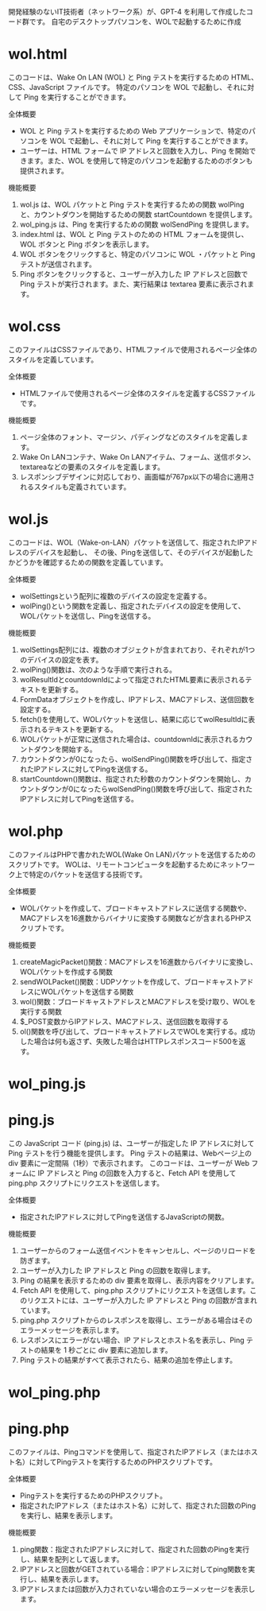 開発経験のないIT技術者（ネットワーク系）が、GPT-4 を利用して作成したコード群です。
自宅のデスクトップパソコンを、WOLで起動するために作成

# wol.html
このコードは、Wake On LAN (WOL) と Ping テストを実行するための HTML、CSS、JavaScript ファイルです。
特定のパソコンを WOL で起動し、それに対して Ping を実行することができます。

全体概要
* WOL と Ping テストを実行するための Web アプリケーションで、特定のパソコンを WOL で起動し、それに対して Ping を実行することができます。
* ユーザーは、HTML フォームで IP アドレスと回数を入力し、Ping を開始できます。また、WOL を使用して特定のパソコンを起動するためのボタンも提供されます。

機能概要
1. wol.js は、WOL パケットと Ping テストを実行するための関数 wolPing と、カウントダウンを開始するための関数 startCountdown を提供します。
2. wol_ping.js は、Ping を実行するための関数 wolSendPing を提供します。
3. index.html は、WOL と Ping テストのための HTML フォームを提供し、WOL ボタンと Ping ボタンを表示します。
4. WOL ボタンをクリックすると、特定のパソコンに WOL ・パケットと Ping テストが送信されます。
5. Ping ボタンをクリックすると、ユーザーが入力した IP アドレスと回数で Ping テストが実行されます。また、実行結果は textarea 要素に表示されます。


# wol.css
このファイルはCSSファイルであり、HTMLファイルで使用されるページ全体のスタイルを定義しています。

全体概要
* HTMLファイルで使用されるページ全体のスタイルを定義するCSSファイルです。

機能概要
1. ページ全体のフォント、マージン、パディングなどのスタイルを定義します。
2. Wake On LANコンテナ、Wake On LANアイテム、フォーム、送信ボタン、textareaなどの要素のスタイルを定義します。
3. レスポンシブデザインに対応しており、画面幅が767px以下の場合に適用されるスタイルも定義されています。


# wol.js
このコードは、WOL（Wake-on-LAN）パケットを送信して、指定されたIPアドレスのデバイスを起動し、
その後、Pingを送信して、そのデバイスが起動したかどうかを確認するための関数を定義しています。

全体概要
* wolSettingsという配列に複数のデバイスの設定を定義する。
* wolPing()という関数を定義し、指定されたデバイスの設定を使用して、WOLパケットを送信し、Pingを送信する。

機能概要
1. wolSettings配列には、複数のオブジェクトが含まれており、それぞれが1つのデバイスの設定を表す。
2. wolPing()関数は、次のような手順で実行される。
3. wolResultIdとcountdownIdによって指定されたHTML要素に表示されるテキストを更新する。
4. FormDataオブジェクトを作成し、IPアドレス、MACアドレス、送信回数を設定する。
5. fetch()を使用して、WOLパケットを送信し、結果に応じてwolResultIdに表示されるテキストを更新する。
6. WOLパケットが正常に送信された場合は、countdownIdに表示されるカウントダウンを開始する。
7. カウントダウンが0になったら、wolSendPing()関数を呼び出して、指定されたIPアドレスに対してPingを送信する。
8. startCountdown()関数は、指定された秒数のカウントダウンを開始し、カウントダウンが0になったらwolSendPing()関数を呼び出して、指定されたIPアドレスに対してPingを送信する。


# wol.php
このファイルはPHPで書かれたWOL(Wake On LAN)パケットを送信するためのスクリプトです。
WOLは、リモートコンピュータを起動するためにネットワーク上で特定のパケットを送信する技術です。

全体概要
* WOLパケットを作成して、ブロードキャストアドレスに送信する関数や、MACアドレスを16進数からバイナリに変換する関数などが含まれるPHPスクリプトです。

機能概要
1. createMagicPacket()関数：MACアドレスを16進数からバイナリに変換し、WOLパケットを作成する関数
2. sendWOLPacket()関数：UDPソケットを作成して、ブロードキャストアドレスにWOLパケットを送信する関数
3. wol()関数：ブロードキャストアドレスとMACアドレスを受け取り、WOLを実行する関数
4. $_POST変数からIPアドレス、MACアドレス、送信回数を取得する
5. ol()関数を呼び出して、ブロードキャストアドレスでWOLを実行する。成功した場合は何も返さず、失敗した場合はHTTPレスポンスコード500を返す。


# wol_ping.js
# ping.js
この JavaScript コード (ping.js) は、ユーザーが指定した IP アドレスに対して Ping テストを行う機能を提供します。
Ping テストの結果は、Webページ上の div 要素に一定間隔（1秒）で表示されます。
このコードは、ユーザーが Web フォームに IP アドレスと Ping の回数を入力すると、Fetch API を使用して ping.php スクリプトにリクエストを送信します。

全体概要
* 指定されたIPアドレスに対してPingを送信するJavaScriptの関数。

機能概要
1. ユーザーからのフォーム送信イベントをキャンセルし、ページのリロードを防ぎます。
2. ユーザーが入力した IP アドレスと Ping の回数を取得します。
3. Ping の結果を表示するための div 要素を取得し、表示内容をクリアします。
4. Fetch API を使用して、ping.php スクリプトにリクエストを送信します。このリクエストには、ユーザーが入力した IP アドレスと Ping の回数が含まれています。
5. ping.php スクリプトからのレスポンスを取得し、エラーがある場合はそのエラーメッセージを表示します。
6. レスポンスにエラーがない場合、IP アドレスとホスト名を表示し、Ping テストの結果を 1 秒ごとに div 要素に追加します。
7. Ping テストの結果がすべて表示されたら、結果の追加を停止します。


# wol_ping.php
# ping.php
このファイルは、Pingコマンドを使用して、指定されたIPアドレス（またはホスト名）に対してPingテストを実行するためのPHPスクリプトです。

全体概要
* Pingテストを実行するためのPHPスクリプト。
* 指定されたIPアドレス（またはホスト名）に対して、指定された回数のPingを実行し、結果を表示します。

機能概要
1. ping関数：指定されたIPアドレスに対して、指定された回数のPingを実行し、結果を配列として返します。
2. IPアドレスと回数がGETされている場合：IPアドレスに対してping関数を実行し、結果を表示します。
3. IPアドレスまたは回数が入力されていない場合のエラーメッセージを表示します。
